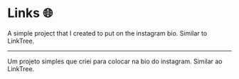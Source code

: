 # Links 🌐

A simple project that I created to put on the instagram bio. Similar to LinkTree.
<hr/>
Um projeto simples que criei para colocar na bio do instagram. Similar ao LinkTree.
